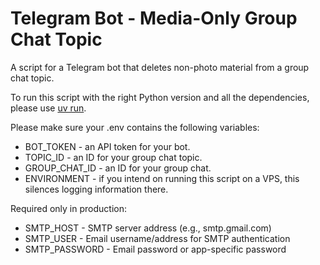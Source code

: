 # Telegram Bot - Media-Only Group Chat Topic

A script for a Telegram bot that deletes non-photo material from a group chat topic.

To run this script with the right Python version and all the dependencies, please use [uv run](https://docs.astral.sh/uv/guides/scripts/). 

Please make sure your .env contains the following variables:
- BOT_TOKEN - an API token for your bot.
- TOPIC_ID - an ID for your group chat topic.
- GROUP_CHAT_ID - an ID for your group chat.
- ENVIRONMENT - if you intend on running this script on a VPS, this silences logging
    information there.

Required only in production:

- SMTP_HOST - SMTP server address (e.g., smtp.gmail.com)
- SMTP_USER - Email username/address for SMTP authentication
- SMTP_PASSWORD - Email password or app-specific password
